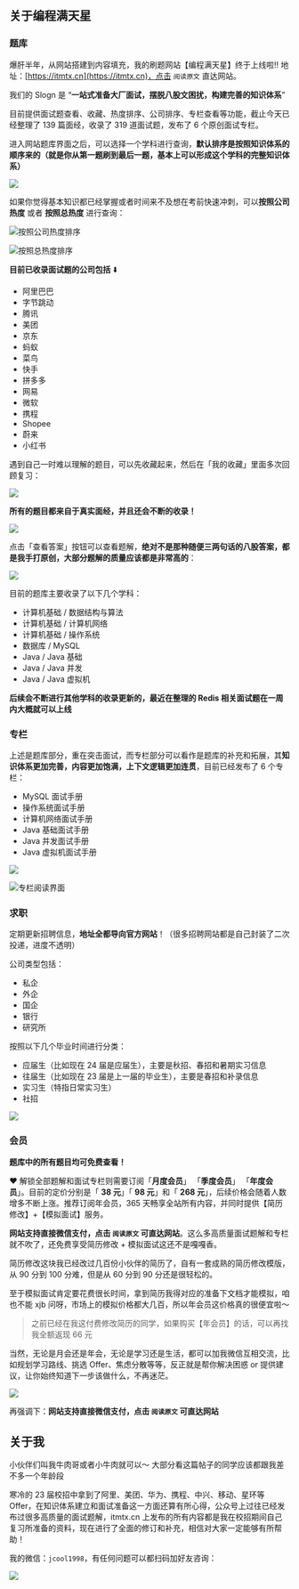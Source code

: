 ## 关于编程满天星

### 题库

爆肝半年，从网站搭建到内容填充，我的刷题网站【编程满天星】终于上线啦‼️ 地址：[https://itmtx.cn](https://itmtx.cn)，点击 `阅读原文` 直达网站。

我们的 Slogn 是 “**一站式准备大厂面试，摆脱八股文困扰，构建完善的知识体系**”

目前提供面试题查看、收藏、热度排序、公司排序、专栏查看等功能，截止今天已经整理了 139 篇面经，收录了 319 道面试题，发布了 6 个原创面试专栏。

进入网站题库界面之后，可以选择一个学科进行查询，**默认排序是按照知识体系的顺序来的（就是你从第一题刷到最后一题，基本上可以形成这个学科的完整知识体系）**

![](https://cs-wiki.oss-cn-shanghai.aliyuncs.com/image-20230427215418523.png)

如果你觉得基本知识都已经掌握或者时间来不及想在考前快速冲刺，可以**按照公司热度** 或者 **按照总热度** 进行查询：

![按照公司热度排序](https://cs-wiki.oss-cn-shanghai.aliyuncs.com/image-20230427144543485.png)

![按照总热度排序](https://cs-wiki.oss-cn-shanghai.aliyuncs.com/image-20230427215339562.png)

**目前已收录面试题的公司包括** ⬇️

- 阿里巴巴
- 字节跳动
- 腾讯
- 美团
- 京东
- 蚂蚁
- 菜鸟
- 快手
- 拼多多
- 网易
- 微软
- 携程
- Shopee
- 蔚来
- 小红书

遇到自己一时难以理解的题目，可以先收藏起来，然后在「我的收藏」里面多次回顾复习：

![](https://cs-wiki.oss-cn-shanghai.aliyuncs.com/image-20230427210538661.png)

**所有的题目都来自于真实面经，并且还会不断的收录！**

![](https://cs-wiki.oss-cn-shanghai.aliyuncs.com/image-20230427144930729.png)

点击「查看答案」按钮可以查看题解，**绝对不是那种随便三两句话的八股答案，都是我手打原创，大部分题解的质量应该都是非常高的**：

![](https://cs-wiki.oss-cn-shanghai.aliyuncs.com/image-20230502194505200.png)

目前的题库主要收录了以下几个学科：

- 计算机基础 / 数据结构与算法
- 计算机基础 / 计算机网络
- 计算机基础 / 操作系统
- 数据库 / MySQL
- Java / Java 基础
- Java / Java 并发
- Java / Java 虚拟机

**后续会不断进行其他学科的收录更新的，最近在整理的 Redis 相关面试题在一周内大概就可以上线**

### 专栏

上述是题库部分，重在突击面试，而专栏部分可以看作是题库的补充和拓展，其**知识体系更加完善，内容更加饱满，上下文逻辑更加连贯**，目前已经发布了 6 个专栏：

- MySQL 面试手册
- 操作系统面试手册
- 计算机网络面试手册
- Java 基础面试手册
- Java 并发面试手册
- Java 虚拟机面试手册

![](https://cs-wiki.oss-cn-shanghai.aliyuncs.com/Xnip2023-04-26_21-19-36.jpg)

![专栏阅读界面](https://cs-wiki.oss-cn-shanghai.aliyuncs.com/Xnip2023-04-26_21-59-02.jpg)

### 求职

定期更新招聘信息，**地址全都导向官方网站**！（很多招聘网站都是自己封装了二次投递，进度不透明）

公司类型包括：

- 私企
- 外企
- 国企
- 银行
- 研究所

按照以下几个毕业时间进行分类：

- 应届生（比如现在 24 届是应届生），主要是秋招、春招和暑期实习信息
- 往届生（比如现在 23 届是上一届的毕业生），主要是春招和补录信息
- 实习生（特指日常实习生）
- 社招

![](https://cs-wiki.oss-cn-shanghai.aliyuncs.com/image-20230516130931180.png)

### 会员

**题库中的所有题目均可免费查看！**

❤️ 解锁全部题解和面试专栏则需要订阅「**月度会员**」 「**季度会员**」 「**年度会员**」。目前的定价分别是「 **38 元**」「 **98 元**」和「 **268 元**」，后续价格会随着人数增多不断上涨。推荐订阅年会员，365 天畅享全站所有内容，并同时提供【简历修改】+【模拟面试】服务。

**网站支持直接微信支付，点击 `阅读原文` 可直达网站**。这么多高质量面试题解和专栏就不吹了，还免费享受简历修改 + 模拟面试这还不是嘎嘎香。

简历修改这块我已经改过几百份小伙伴的简历了，自有一套成熟的简历修改模版，从 90 分到 100 分难，但是从 60 分到 90 分还是很轻松的。

至于模拟面试肯定要花费很长时间，拿到简历我得对应的准备下文档才能模拟，咱也不能 xjb 问呀，市场上的模拟价格都大几百，所以年会员这价格真的很便宜啦～

> 之前已经在我这付费修改简历的同学，如果购买【年会员】的话，可以再找我全额返现 66 元 

当然，无论是月会还是年会，无论是学习还是生活，都可以加我微信互相交流，比如规划学习路线、挑选 Offer、焦虑分散等等，反正就是帮你解决困惑 or 提供建议，让你始终知道下一步该做什么，不再迷茫。

![](https://cs-wiki.oss-cn-shanghai.aliyuncs.com/image-20230516131023814.png)

再强调下：**网站支持直接微信支付，点击 `阅读原文` 可直达网站**

## 关于我

小伙伴们叫我牛肉哥或者小牛肉就可以～ 大部分看这篇帖子的同学应该都跟我差不多一个年龄段

寒冷的 23 届校招中拿到了阿里、美团、华为、携程、中兴、移动、星环等 Offer，在知识体系建立和面试准备这一方面还算有所心得，公众号上过往已经发布过很多高质量的面试题解，itmtx.cn 上发布的所有内容都是我在校招期间自己复习所准备的资料，现在进行了全面的修订和补充，相信对大家一定能够有所帮助！

我的微信：`jcool1998`，有任何问题可以都扫码加好友咨询：

![](https://cs-wiki.oss-cn-shanghai.aliyuncs.com/IMG_5507.JPG)